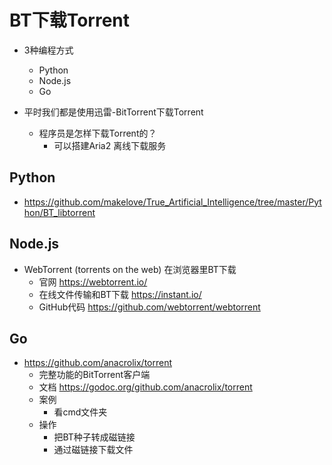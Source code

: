 # BT下载Torrent 
- 3种编程方式
    - Python
    - Node.js
    - Go

- 平时我们都是使用迅雷-BitTorrent下载Torrent
    - 程序员是怎样下载Torrent的？
        - 可以搭建Aria2 离线下载服务


## Python
- https://github.com/makelove/True_Artificial_Intelligence/tree/master/Python/BT_libtorrent

## Node.js
- WebTorrent (torrents on the web) 在浏览器里BT下载
    - 官网 https://webtorrent.io/
    - 在线文件传输和BT下载 https://instant.io/
    - GitHub代码 https://github.com/webtorrent/webtorrent

## Go
- https://github.com/anacrolix/torrent
    - 完整功能的BitTorrent客户端
    - 文档 https://godoc.org/github.com/anacrolix/torrent
    - 案例
        - 看cmd文件夹
    - 操作
        - 把BT种子转成磁链接
        - 通过磁链接下载文件